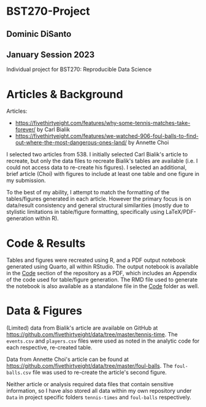 # BST270-Project

## Dominic DiSanto
## January Session 2023

Individual project for BST270: Reproducible Data Science


# Articles & Background


Articles:
- https://fivethirtyeight.com/features/why-some-tennis-matches-take-forever/ by Carl Bialik
- https://fivethirtyeight.com/features/we-watched-906-foul-balls-to-find-out-where-the-most-dangerous-ones-land/ by Annette Choi

I selected two articles from 538. I initially selected Carl Bialik's article to recreate, but only the data files to recreate Bialik's tables are available (i.e. I could not access data to re-create his figures). I selected an additional, brief article (Choi) with figures to include at least one table and one figure in my submission.

To the best of my ability, I attempt to match the formatting of the tables/figures generated in each article. However the primary focus is on data/result consistency and general structural similarities (mostly due to stylistic limitations in table/figure formatting, specifically using LaTeX/PDF-generation within R).


# Code & Results

Tables and figures were recreated using R, and a PDF output notebook generated using Quarto, all within RStudio. The output notebook is available in the [Code](/Code/) section of the repository as a PDF, which includes an Appendix of the code used for table/figure generation. The RMD file used to generate the notebook is also available as a standalone file in the [Code](/Code/) folder as well. 


# Data & Figures

(Limited) data from Bialik's article are available on GitHub at https://github.com/fivethirtyeight/data/tree/master/tennis-time. The `events.csv` and `players.csv` files were used as noted in the analytic code for each respective, re-created table.

Data from Annette Choi's article can be found at https://github.com/fivethirtyeight/data/tree/master/foul-balls. The `foul-balls.csv` file was used to re-create the article's second figure.

Neither article or analysis required data files that contain sensitive information, so I have also stored all data within my own repository under `Data` in project specific folders `tennis-times` and `foul-balls` respectively.
